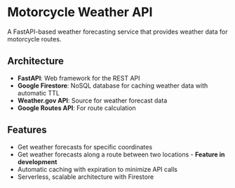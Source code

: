 # Motorcycle Weather API

A FastAPI-based weather forecasting service that provides weather data for motorcycle routes.
 
## Architecture

- **FastAPI**: Web framework for the REST API
- **Google Firestore**: NoSQL database for caching weather data with automatic TTL
- **Weather.gov API**: Source for weather forecast data
- **Google Routes API**: For route calculation

## Features

- Get weather forecasts for specific coordinates
- Get weather forecasts along a route between two locations - **Feature in development**
- Automatic caching with expiration to minimize API calls
- Serverless, scalable architecture with Firestore
